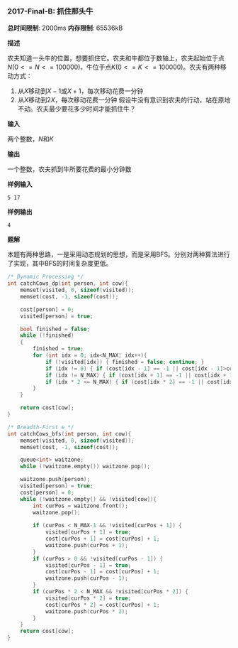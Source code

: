 ### 2017-Final-B: 抓住那头牛

**总时间限制**: 2000ms **内存限制**: 65536kB

**描述**

农夫知道一头牛的位置，想要抓住它。农夫和牛都位于数轴上，农夫起始位于点$N(0<=N<=100000)$，牛位于点$K(0<=K<=100000)$。农夫有两种移动方式：

1. 从$X$移动到$X-1$或$X+1$，每次移动花费一分钟
2.  从$X$移动到$2X$，每次移动花费一分钟 假设牛没有意识到农夫的行动，站在原地不动。农夫最少要花多少时间才能抓住牛？ 

**输入**

两个整数，$N$和$K$

**输出**

一个整数，农夫抓到牛所要花费的最小分钟数

**样例输入**

```
5 17
```



**样例输出**

```
4
```

**题解**

本题有两种思路，一是采用动态规划的思想，而是采用BFS。分别对两种算法进行了实现，其中BFS的时间复杂度更低。

```c++
/* Dynamic Processing */
int catchCows_dp(int person, int cow){
	memset(visited, 0, sizeof(visited));
	memset(cost, -1, sizeof(cost));

	cost[person] = 0;
	visited[person] = true;

	bool finished = false;
	while (!finished)
	{
		finished = true;
		for (int idx = 0; idx<N_MAX; idx++){
			if (!visited[idx]) { finished = false; continue; }
			if (idx != 0) { if (cost[idx - 1] == -1 || cost[idx - 1]>cost[idx] + 1) cost[idx - 1] = cost[idx] + 1; visited[idx - 1] = true; }
			if (idx != N_MAX) { if (cost[idx + 1] == -1 || cost[idx + 1]>cost[idx] + 1) cost[idx + 1] = cost[idx] + 1; visited[idx + 1] = true; }
			if (idx * 2 <= N_MAX) { if (cost[idx * 2] == -1 || cost[idx * 2]>cost[idx] + 1) cost[idx * 2] = cost[idx] + 1; visited[idx * 2] = true; }
		}
	}

	return cost[cow];
}
```



```c++
/* Breadth-First e */
int catchCows_bfs(int person, int cow){
	memset(visited, 0, sizeof(visited));
	memset(cost, -1, sizeof(cost));

	queue<int> waitzone;
	while (!waitzone.empty()) waitzone.pop();

	waitzone.push(person);
	visited[person] = true;
	cost[person] = 0;
	while (!waitzone.empty() && !visited[cow]){
		int curPos = waitzone.front();
		waitzone.pop();
		
		if (curPos < N_MAX-1 && !visited[curPos + 1]) {
			visited[curPos + 1] = true;
			cost[curPos + 1] = cost[curPos] + 1;
			waitzone.push(curPos + 1);
		}
		if (curPos > 0 && !visited[curPos - 1]) {
			visited[curPos - 1] = true;
			cost[curPos - 1] = cost[curPos] + 1;
			waitzone.push(curPos - 1);
		}
		if (curPos * 2 < N_MAX && !visited[curPos * 2]) {
			visited[curPos * 2] = true;
			cost[curPos * 2] = cost[curPos] + 1;
			waitzone.push(curPos * 2);
		}
	}
	return cost[cow];
}
```

